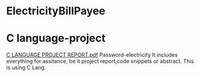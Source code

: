 # ElectricityBillPayee
# C language-project
[C LANGUAGE PROJECT REPORT.pdf](https://github.com/iamujjwalrawat/C-project/files/8994677/C.LANGUAGE.PROJECT.REPORT.pdf)
Password-electricity
It includes everything for assitance, be it project report,code snippets or abstract.
This is using C Lang.
